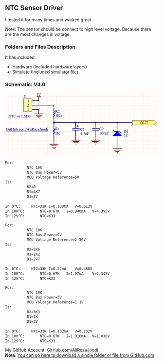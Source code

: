 ##  NTC Sensor Driver
I tested it for many times and worked great.

Note:	The sensor should be connect to high level voltage. Because there are the most changes in voltage.

### Folders and Files Description
It has included:
- Hardware (Included hardware layers)
- Simulate (Included simulator file)

### Schematic: V4.0
![](Hardware/V4.0.png)

```
For: 
	      NTC 10K
	      NTC Bus Power=5V
	      MCU Voltage Reference=5V
Is:
	      R2=0
	      R1=4K7
	      D1=5V

In 0^C: 	NTC=33K	I=0.130mA	V=0.613V		
In 100^C:       NTC=0.67K	I=0.940mA	V=4.395V	
In 125^C:       NTC=K33
```
```
For: 
	      NTC 10K
	      NTC Bus Power=9V
	      MCU Voltage Reference=2.56V
Is:
	      R2=5K6
	      R1=2K2
	      D1=2V7

In 0^C: 	NTC=33K	I=0.22mA	V=0.488V		
In 100^C:       NTC=0.67K	I=1.07mA	V=2.345V	
In 125^C:       NTC=K33
```
```
For: 
	      NTC 10K
	      NTC Bus Power=5V
	      MCU Voltage Reference=1.1V
Is:
	      R2=3K3
	      R1=1K
	      D1=2V

In 0^C: 	NTC=33K	I=0.132mA	V=0.132V		
In 100^C:       NTC=0.67K	I=1.010mA	V=1.010V	
In 125^C:       NTC=K33
```

My GitHub Account: [GitHub.com/AliRezaJoodi](https://github.com/AliRezaJoodi)  
**Note**: [You can go here to download a single folder or file from GitHub.com](https://minhaskamal.github.io/DownGit/#/home)
